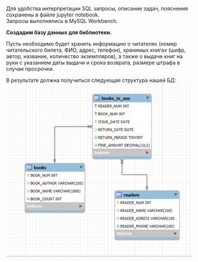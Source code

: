 Для удобства интерпретации SQL запросы, описание задач, пояснения сохранены в файле jupyter notebook.  
Запросы выполнялись в MySQL Workbench. 

**Создадим базу данных для библиотеки.**

Пусть необходимо будет хранить информацию о читателях (номер читательского билета, ФИО, адрес, телефон), хранимых книгах (шифр, автор, название, количество экземпляров), а также о выдаче книг на руки с указанием даты выдачи и срока возврата, размере штрафа в случае просрочки.

В результате должна получиться следующая структура нашей БД:  
![Скриншот](Схема_библиотеки.png)
